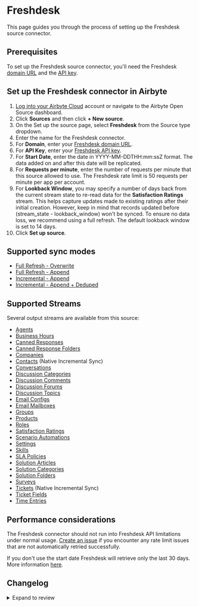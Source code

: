 # Freshdesk

This page guides you through the process of setting up the Freshdesk source connector.

## Prerequisites

To set up the Freshdesk source connector, you'll need the Freshdesk [domain URL](https://support.freshdesk.com/en/support/solutions/articles/50000004704-customizing-your-helpdesk-url) and the [API key](https://support.freshdesk.com/support/solutions/articles/215517).

## Set up the Freshdesk connector in Airbyte

1. [Log into your Airbyte Cloud](https://cloud.airbyte.com/workspaces) account or navigate to the Airbyte Open Source dashboard.
2. Click **Sources** and then click **+ New source**.
3. On the Set up the source page, select **Freshdesk** from the Source type dropdown.
4. Enter the name for the Freshdesk connector.
5. For **Domain**, enter your [Freshdesk domain URL](https://support.freshdesk.com/en/support/solutions/articles/50000004704-customizing-your-helpdesk-url).
6. For **API Key**, enter your [Freshdesk API key](https://support.freshdesk.com/support/solutions/articles/215517).
7. For **Start Date**, enter the date in YYYY-MM-DDTHH:mm:ssZ format. The data added on and after this date will be replicated.
8. For **Requests per minute**, enter the number of requests per minute that this source allowed to use. The Freshdesk rate limit is 50 requests per minute per app per account.
9. For **Lookback Window**, you may specify a number of days back from the current stream state to re-read data for the **Satisfaction Ratings** stream. This helps capture updates made to existing ratings after their initial creation. However, keep in mind that records updated before (stream_state - lookback_window) won't be synced. To ensure no data loss, we recommend using a full refresh. The default lookback window is set to 14 days.
10. Click **Set up source**.

## Supported sync modes

- [Full Refresh - Overwrite](https://docs.airbyte.com/understanding-airbyte/connections/full-refresh-overwrite/)
- [Full Refresh - Append](https://docs.airbyte.com/understanding-airbyte/connections/full-refresh-append)
- [Incremental - Append](https://docs.airbyte.com/understanding-airbyte/connections/incremental-append)
- [Incremental - Append + Deduped](https://docs.airbyte.com/understanding-airbyte/connections/incremental-append-deduped)

## Supported Streams

Several output streams are available from this source:

- [Agents](https://developers.freshdesk.com/api/#agents)
- [Business Hours](https://developers.freshdesk.com/api/#business-hours)
- [Canned Responses](https://developers.freshdesk.com/api/#canned-responses)
- [Canned Response Folders](https://developers.freshdesk.com/api/#list_all_canned_response_folders)
- [Companies](https://developers.freshdesk.com/api/#companies)
- [Contacts](https://developers.freshdesk.com/api/#contacts) \(Native Incremental Sync\)
- [Conversations](https://developers.freshdesk.com/api/#conversations)
- [Discussion Categories](https://developers.freshdesk.com/api/#category_attributes)
- [Discussion Comments](https://developers.freshdesk.com/api/#comment_attributes)
- [Discussion Forums](https://developers.freshdesk.com/api/#forum_attributes)
- [Discussion Topics](https://developers.freshdesk.com/api/#topic_attributes)
- [Email Configs](https://developers.freshdesk.com/api/#email-configs)
- [Email Mailboxes](https://developers.freshdesk.com/api/#email-mailboxes)
- [Groups](https://developers.freshdesk.com/api/#groups)
- [Products](https://developers.freshdesk.com/api/#products)
- [Roles](https://developers.freshdesk.com/api/#roles)
- [Satisfaction Ratings](https://developers.freshdesk.com/api/#satisfaction-ratings)
- [Scenario Automations](https://developers.freshdesk.com/api/#scenario-automations)
- [Settings](https://developers.freshdesk.com/api/#settings)
- [Skills](https://developers.freshdesk.com/api/#skills)
- [SLA Policies](https://developers.freshdesk.com/api/#sla-policies)
- [Solution Articles](https://developers.freshdesk.com/api/#solution_article_attributes)
- [Solution Categories](https://developers.freshdesk.com/api/#solution_category_attributes)
- [Solution Folders](https://developers.freshdesk.com/api/#solution_folder_attributes)
- [Surveys](https://developers.freshdesk.com/api/#surveys)
- [Tickets](https://developers.freshdesk.com/api/#tickets) \(Native Incremental Sync\)
- [Ticket Fields](https://developers.freshdesk.com/api/#ticket-fields)
- [Time Entries](https://developers.freshdesk.com/api/#time-entries)

## Performance considerations

The Freshdesk connector should not run into Freshdesk API limitations under normal usage. [Create an issue](https://github.com/airbytehq/airbyte/issues) if you encounter any rate limit issues that are not automatically retried successfully.

If you don't use the start date Freshdesk will retrieve only the last 30 days. More information [here](https://developers.freshdesk.com/api/#list_all_tickets).

## Changelog

<details>
  <summary>Expand to review</summary>

| Version | Date       | Pull Request                                             | Subject                                                                               |
| :------ | :--------- | :------------------------------------------------------- | :------------------------------------------------------------------------------------ |
| 3.1.3 | 2025-02-22 | [51656](https://github.com/airbytehq/airbyte/pull/51656) | Update dependencies |
| 3.1.2 | 2025-01-11 | [43887](https://github.com/airbytehq/airbyte/pull/43887) | Starting with this version, the Docker image is now rootless. Please note that this and future versions will not be compatible with Airbyte versions earlier than 0.64 |
| 3.1.1 | 2024-06-06 | [39231](https://github.com/airbytehq/airbyte/pull/39231) | [autopull] Upgrade base image to v1.2.2 |
| 3.1.0 | 2024-03-12 | [35699](https://github.com/airbytehq/airbyte/pull/35699) | Migrate to low-code |
| 3.0.7 | 2024-02-12 | [35187](https://github.com/airbytehq/airbyte/pull/35187) | Manage dependencies with Poetry. |
| 3.0.6 | 2024-01-10 | [34101](https://github.com/airbytehq/airbyte/pull/34101) | Base image migration: remove Dockerfile and use the python-connector-base image |
| 3.0.5 | 2023-11-30 | [33000](https://github.com/airbytehq/airbyte/pull/33000) | Base image migration: remove Dockerfile and use the python-connector-base image |
| 3.0.4 | 2023-06-24 | [27680](https://github.com/airbytehq/airbyte/pull/27680) | Fix formatting |
| 3.0.3 | 2023-06-02 | [26978](https://github.com/airbytehq/airbyte/pull/26978) | Skip the stream if subscription level had changed during sync |
| 3.0.2 | 2023-02-06 | [21970](https://github.com/airbytehq/airbyte/pull/21970) | Enable availability strategy for all streams |
| 3.0.0 | 2023-01-31 | [22164](https://github.com/airbytehq/airbyte/pull/22164) | Rename nested `business_hours` table to `working_hours` |
| 2.0.1 | 2023-01-27 | [21888](https://github.com/airbytehq/airbyte/pull/21888) | Set `AvailabilityStrategy` for streams explicitly to `None` |
| 2.0.0 | 2022-12-20 | [20416](https://github.com/airbytehq/airbyte/pull/20416) | Fix `SlaPolicies` stream schema |
| 1.0.0 | 2022-11-16 | [19496](https://github.com/airbytehq/airbyte/pull/19496) | Fix `Contacts` stream schema |
| 0.3.8 | 2022-11-11 | [19349](https://github.com/airbytehq/airbyte/pull/19349) | Do not rely on response.json() when deciding to retry a request |
| 0.3.7 | 2022-11-03 | [18397](https://github.com/airbytehq/airbyte/pull/18397) | Fix base url for v2 API. |
| 0.3.6 | 2022-09-29 | [17410](https://github.com/airbytehq/airbyte/pull/17410) | Migrate to per-stream states. |
| 0.3.5 | 2022-09-27 | [17249](https://github.com/airbytehq/airbyte/pull/17249) | Added nullable to all stream schemas, added transformation into declared schema types |
| 0.3.4 | 2022-09-27 | [17243](https://github.com/airbytehq/airbyte/pull/17243) | Fixed the issue, when selected stream is not available due to Subscription Plan |
| 0.3.3 | 2022-08-06 | [15378](https://github.com/airbytehq/airbyte/pull/15378) | Allow backward compatibility for input configuration |
| 0.3.2 | 2022-06-23 | [14049](https://github.com/airbytehq/airbyte/pull/14049) | Update parsing of start_date |
| 0.3.1 | 2022-06-03 | [13332](https://github.com/airbytehq/airbyte/pull/13332) | Add new streams |
| 0.3.0 | 2022-05-30 | [12334](https://github.com/airbytehq/airbyte/pull/12334) | Implement with latest CDK |
| 0.2.11 | 2021-12-14 | [8682](https://github.com/airbytehq/airbyte/pull/8682) | Migrate to the CDK |
| 0.2.10 | 2021-12-06 | [8524](https://github.com/airbytehq/airbyte/pull/8524) | Update connector fields title/description |
| 0.2.9 | 2021-11-16 | [8017](https://github.com/airbytehq/airbyte/pull/8017) | Bugfix an issue that caused the connector to not sync more than 50000 contacts |
| 0.2.8 | 2021-10-28 | [7486](https://github.com/airbytehq/airbyte/pull/7486) | Include "requester" and "stats" fields in "tickets" stream |
| 0.2.7 | 2021-10-13 | [6442](https://github.com/airbytehq/airbyte/pull/6442) | Add start_date parameter to specification from which to start pulling data. |

</details>
